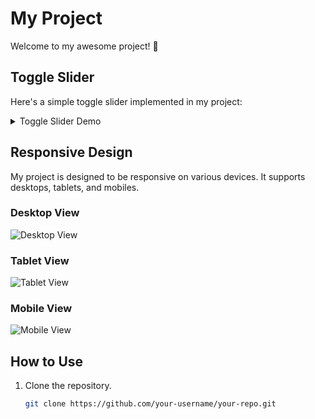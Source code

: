 # My Project

Welcome to my awesome project! 🚀

## Toggle Slider

Here's a simple toggle slider implemented in my project:

<details>
  <summary>Toggle Slider Demo</summary>

  ![Toggle Slider Demo](link/to/demo.gif)

</details>

## Responsive Design

My project is designed to be responsive on various devices. It supports desktops, tablets, and mobiles.

### Desktop View

![Desktop View](link/to/desktop-screenshot.png)

### Tablet View

![Tablet View](link/to/tablet-screenshot.png)

### Mobile View

![Mobile View](link/to/mobile-screenshot.png)

## How to Use

1. Clone the repository.
   ```bash
   git clone https://github.com/your-username/your-repo.git